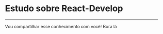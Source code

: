 # Estudo sobre React-Develop

----------

<p>Vou compartilhar esse conhecimento com você! Bora lá</p>